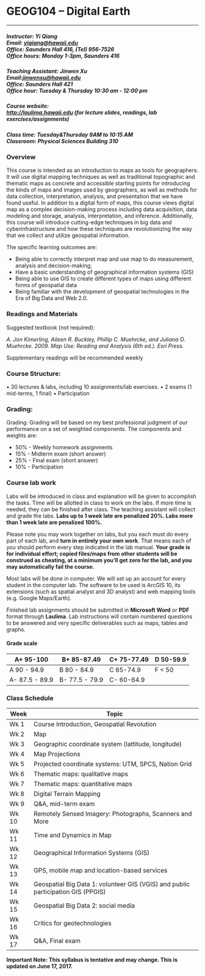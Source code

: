 # GEOG104 – Digital Earth
---
##### Instructor: Yi Qiang <br/>Email: yiqiang@hawaii.edu <br/>Office: Saunders Hall 416, (Tel) 956-7526 <br/>Office hours:  Monday 1-3pm, Saunders 416

##### Teaching Assistant: Jinwen Xu <br/>Email:jinwenxu@hawaii.edu <br/> Office: Saunders Hall 421 <br/>Office hour: Tuesday & Thursday 10:30 am - 12:00 pm

##### Course website:<br/> http://laulima.hawaii.edu (for lecture slides, readings, lab exercises/assignments)
##### Class time: Tuesday&Thursday 9AM to 10:15 AM <br/>Classroom: Physical Sciences Building 310 

### Overview
This course is intended as an introduction to maps as tools for geographers. It will use digital mapping techniques as well as traditional topographic and thematic maps as concrete and accessible starting points for introducing the kinds of maps and images used by geographers, as well as methods for data collection, interpretation, analysis, and presentation that we have found useful. In addition to a digital form of maps, this course views digital map as a complex decision-making process including data acquisition, data modeling and storage, analysis, interpretation, and inference. Additionally, this course will introduce cutting-edge techniques in big data and cyberinfrastructure and how these techniques are revolutionizing the way that we collect and utilize geospatial information.

The specific learning outcomes are:
* 	Being able to correctly interpret map and use map to do measurement, analysis and decision-making;
* 	Have a basic understanding of geographical information systems (GIS)
* 	Being able to use GIS to create different types of maps using different forms of geospatial data
* 	Being familiar with the development of geospatial technologies in the Era of Big Data and Web 2.0.

### Readings and Materials
Suggested textbook (not required):

*A. Jon Kimerling, Aileen R. Buckley, Phillip C. Muehrcke, and Juliana O. Muehrcke. 2009. Map Use: Reading and Analysis (6th ed.). Esri Press.*

Supplementary readings will be recommended weekly

 
### Course Structure: 
•	30 lectures & labs, including 10 assignments/lab exercises.
•	2 exams (1 mid-terms, 1 final)
•	Participation

### Grading:
Grading: Grading will be based on my best professional judgment of our performance on a set of weighted components. The components and weights are:
- 50% - Weekly homework assignments
- 15% - Midterm exam (short answer)
- 25% - Final exam (short answer)
- 10% - Participation


### Course lab work
Labs will be introduced in class and explanation will be given to accomplish the tasks.  Time will be allotted in class to work on the labs.  If more time is needed, they can be finished after class.  The teaching assistant will collect and grade the labs. **Labs up to 1 week late are penalized 20%. Labs more than 1 week late are penalized 100%.**

Please note you may work together on labs, but you each must do every part of each lab, and **turn in entirely your own work**.  That means each of you should perform every step indicated in the lab manual. **Your grade is for individual effort; copied files/maps from other students will be construed as cheating, at a minimum you’ll get zero for the lab, and you may automatically fail the course.**

Most labs will be done in computer. We will set up an account for every student in the computer lab. The software to be used is ArcGIS 10, its extensions (such as spatial analyst and 3D analyst) and web mapping tools (e.g. Google Maps/Earth).

Finished lab assignments should be submitted in **Microsoft Word** or **PDF** format through **Laulima**. Lab instructions will contain numbered questions to be answered and very specific deliverables such as maps, tables and graphs.

#### Grade scale


|A+ 95-100	|B+ 85-87.49	|C+ 75-77.49	|D 50-59.9|
|---------------|-------|--------|--------|
|A   90 - 94.9	|B   80 - 84.9	|C   65-74.9	|F < 50|
|A-  87.5 - 89.9	|B-  77.5 - 79.9	|C-  60-64.9	| |

### Class Schedule
|Week |   Topic|
|---|---|
|Wk 1|Course Introduction, Geospatial Revolution|
|Wk 2| Map|
|Wk 3| Geographic coordinate system (lattitude, longitude)|
|Wk 4| Map Projections|
|Wk 5| Projected coordinate systems: UTM, SPCS, Nation Grid|
|Wk 6| Thematic maps: qualitative maps|
|Wk 7| Thematic maps: quantitative maps|
|Wk 8| Digital Terrain Mapping|
|Wk 9| Q&A, mid-term exam|
|Wk 10| Remotely Sensed Imagery: Photographs, Scanners and More|
|Wk 11| Time and Dynamics in Map|
|Wk 12| Geographical Information Systems (GIS)|
|Wk 13| GPS, mobile map and location-based services|
|Wk 14| Geospatial Big Data 1: volunteer GIS (VGIS) and public participation GIS (PPGIS)|
|Wk 15| Geospatial Big Data 2: social media|
|Wk 16| Critics for geotechnologies|
|Wk 17| Q&A, Final exam|

**Important Note: This syllabus is tentative and may change. This is updated on June 17, 2017.**
